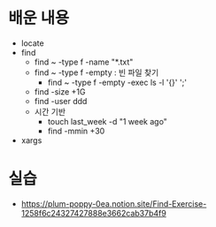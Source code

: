 # 배운 내용
- locate
- find
    - find ~ -type f -name "*.txt"
    - find ~ -type f -empty : 빈 파일 찾기
        - find ~ -type f -empty -exec ls -l '{}' ';'
    - find -size +1G
    - find -user ddd
    - 시간 기반
        - touch last_week -d "1 week ago"
        - find -mmin +30
- xargs

# 실습
- https://plum-poppy-0ea.notion.site/Find-Exercise-1258f6c24327427888e3662cab37b4f9